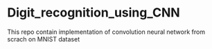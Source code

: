 # Digit_recognition_using_CNN
This repo contain implementation of convolution neural network from scrach on MNIST dataset
